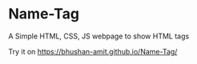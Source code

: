# Name-Tag
A Simple HTML, CSS, JS webpage to show HTML tags

Try it on https://bhushan-amit.github.io/Name-Tag/
